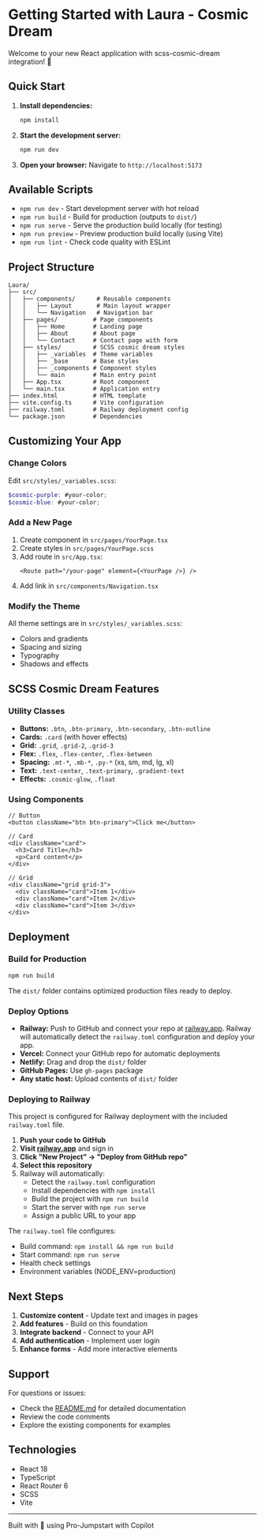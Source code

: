 # Getting Started with Laura - Cosmic Dream

Welcome to your new React application with scss-cosmic-dream integration! 🌟

## Quick Start

1. **Install dependencies:**

   ```bash
   npm install
   ```

2. **Start the development server:**

   ```bash
   npm run dev
   ```

3. **Open your browser:**
   Navigate to `http://localhost:5173`

## Available Scripts

- `npm run dev` - Start development server with hot reload
- `npm run build` - Build for production (outputs to `dist/`)
- `npm run serve` - Serve the production build locally (for testing)
- `npm run preview` - Preview production build locally (using Vite)
- `npm run lint` - Check code quality with ESLint

## Project Structure

```
Laura/
├── src/
│   ├── components/      # Reusable components
│   │   ├── Layout       # Main layout wrapper
│   │   └── Navigation   # Navigation bar
│   ├── pages/          # Page components
│   │   ├── Home        # Landing page
│   │   ├── About       # About page
│   │   └── Contact     # Contact page with form
│   ├── styles/         # SCSS cosmic dream styles
│   │   ├── _variables  # Theme variables
│   │   ├── _base       # Base styles
│   │   ├── _components # Component styles
│   │   └── main        # Main entry point
│   ├── App.tsx         # Root component
│   └── main.tsx        # Application entry
├── index.html          # HTML template
├── vite.config.ts      # Vite configuration
├── railway.toml        # Railway deployment config
└── package.json        # Dependencies
```

## Customizing Your App

### Change Colors

Edit `src/styles/_variables.scss`:

```scss
$cosmic-purple: #your-color;
$cosmic-blue: #your-color;
```

### Add a New Page

1. Create component in `src/pages/YourPage.tsx`
2. Create styles in `src/pages/YourPage.scss`
3. Add route in `src/App.tsx`:
   ```tsx
   <Route path="/your-page" element={<YourPage />} />
   ```
4. Add link in `src/components/Navigation.tsx`

### Modify the Theme

All theme settings are in `src/styles/_variables.scss`:

- Colors and gradients
- Spacing and sizing
- Typography
- Shadows and effects

## SCSS Cosmic Dream Features

### Utility Classes

- **Buttons:** `.btn`, `.btn-primary`, `.btn-secondary`, `.btn-outline`
- **Cards:** `.card` (with hover effects)
- **Grid:** `.grid`, `.grid-2`, `.grid-3`
- **Flex:** `.flex`, `.flex-center`, `.flex-between`
- **Spacing:** `.mt-*`, `.mb-*`, `.py-*` (xs, sm, md, lg, xl)
- **Text:** `.text-center`, `.text-primary`, `.gradient-text`
- **Effects:** `.cosmic-glow`, `.float`

### Using Components

```tsx
// Button
<button className="btn btn-primary">Click me</button>

// Card
<div className="card">
  <h3>Card Title</h3>
  <p>Card content</p>
</div>

// Grid
<div className="grid grid-3">
  <div className="card">Item 1</div>
  <div className="card">Item 2</div>
  <div className="card">Item 3</div>
</div>
```

## Deployment

### Build for Production

```bash
npm run build
```

The `dist/` folder contains optimized production files ready to deploy.

### Deploy Options

- **Railway:** Push to GitHub and connect your repo at [railway.app](https://railway.app). Railway will automatically detect the `railway.toml` configuration and deploy your app.
- **Vercel:** Connect your GitHub repo for automatic deployments
- **Netlify:** Drag and drop the `dist/` folder
- **GitHub Pages:** Use `gh-pages` package
- **Any static host:** Upload contents of `dist/` folder

### Deploying to Railway

This project is configured for Railway deployment with the included `railway.toml` file.

1. **Push your code to GitHub**
2. **Visit [railway.app](https://railway.app)** and sign in
3. **Click "New Project" → "Deploy from GitHub repo"**
4. **Select this repository**
5. Railway will automatically:
   - Detect the `railway.toml` configuration
   - Install dependencies with `npm install`
   - Build the project with `npm run build`
   - Start the server with `npm run serve`
   - Assign a public URL to your app

The `railway.toml` file configures:

- Build command: `npm install && npm run build`
- Start command: `npm run serve`
- Health check settings
- Environment variables (NODE_ENV=production)

## Next Steps

1. **Customize content** - Update text and images in pages
2. **Add features** - Build on this foundation
3. **Integrate backend** - Connect to your API
4. **Add authentication** - Implement user login
5. **Enhance forms** - Add more interactive elements

## Support

For questions or issues:

- Check the [README.md](README.md) for detailed documentation
- Review the code comments
- Explore the existing components for examples

## Technologies

- React 18
- TypeScript
- React Router 6
- SCSS
- Vite

---

Built with 💜 using Pro-Jumpstart with Copilot
